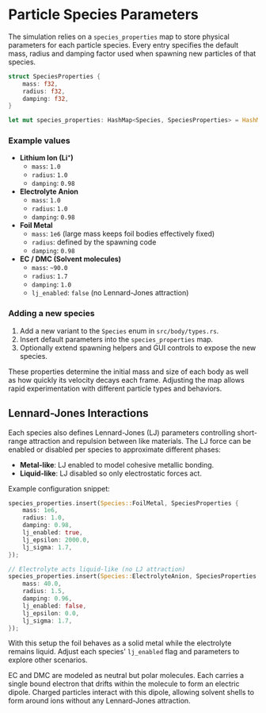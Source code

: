 # Particle Species Parameters

The simulation relies on a `species_properties` map to store physical parameters for each particle species. Every entry specifies the default mass, radius and damping factor used when spawning new particles of that species.

```rust
struct SpeciesProperties {
    mass: f32,
    radius: f32,
    damping: f32,
}

let mut species_properties: HashMap<Species, SpeciesProperties> = HashMap::new();
```

### Example values

- **Lithium Ion (Li⁺)**
  - `mass`: `1.0`
  - `radius`: `1.0`
  - `damping`: `0.98`
- **Electrolyte Anion**
  - `mass`: `1.0`
  - `radius`: `1.0`
  - `damping`: `0.98`
- **Foil Metal**
  - `mass`: `1e6` (large mass keeps foil bodies effectively fixed)
  - `radius`: defined by the spawning code
  - `damping`: `0.98`
- **EC / DMC (Solvent molecules)**
  - `mass`: `~90.0`
  - `radius`: `1.7`
  - `damping`: `1.0`
  - `lj_enabled`: `false` (no Lennard-Jones attraction)

### Adding a new species

1. Add a new variant to the `Species` enum in `src/body/types.rs`.
2. Insert default parameters into the `species_properties` map.
3. Optionally extend spawning helpers and GUI controls to expose the new species.

These properties determine the initial mass and size of each body as well as how quickly its velocity decays each frame. Adjusting the map allows rapid experimentation with different particle types and behaviors.

## Lennard-Jones Interactions

Each species also defines Lennard-Jones (LJ) parameters controlling short-range
attraction and repulsion between like materials. The LJ force can be enabled or
disabled per species to approximate different phases:

- **Metal-like**: LJ enabled to model cohesive metallic bonding.
- **Liquid-like**: LJ disabled so only electrostatic forces act.

Example configuration snippet:

```rust
species_properties.insert(Species::FoilMetal, SpeciesProperties {
    mass: 1e6,
    radius: 1.0,
    damping: 0.98,
    lj_enabled: true,
    lj_epsilon: 2000.0,
    lj_sigma: 1.7,
});

// Electrolyte acts liquid-like (no LJ attraction)
species_properties.insert(Species::ElectrolyteAnion, SpeciesProperties {
    mass: 40.0,
    radius: 1.5,
    damping: 0.96,
    lj_enabled: false,
    lj_epsilon: 0.0,
    lj_sigma: 1.7,
});
```

With this setup the foil behaves as a solid metal while the electrolyte remains
liquid. Adjust each species' `lj_enabled` flag and parameters to explore other
scenarios.

EC and DMC are modeled as neutral but polar molecules. Each carries a single
bound electron that drifts within the molecule to form an electric dipole.
Charged particles interact with this dipole, allowing solvent shells to form
around ions without any Lennard-Jones attraction.
